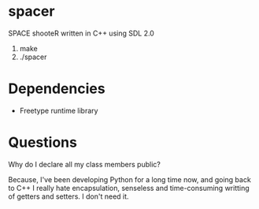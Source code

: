 spacer
======

SPACE shooteR written in C++ using SDL 2.0

1. make
2. ./spacer


Dependencies
============
* Freetype runtime library


Questions
=========

Why do I declare all my class members public?

Because, I've been developing Python for a long time now, and going back to C++ I really hate
encapsulation, senseless and time-consuming writting of getters and setters. I don't need it.
